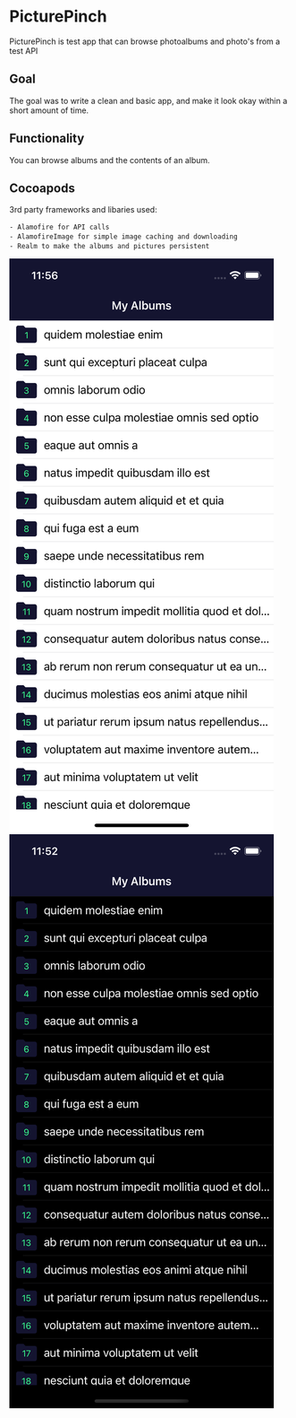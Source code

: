 # PicturePinch

PicturePinch is test app that can browse photoalbums and photo's from a test API

## Goal

The goal was to write a clean and basic app, and make it look okay within a short amount of time. 

## Functionality

You can browse albums and the contents of an album. 

## Cocoapods

3rd party frameworks and libaries used:
```bash
- Alamofire for API calls
- AlamofireImage for simple image caching and downloading
- Realm to make the albums and pictures persistent
```

![picture](screenshot.png) ![picture](screenshot_dark.png)